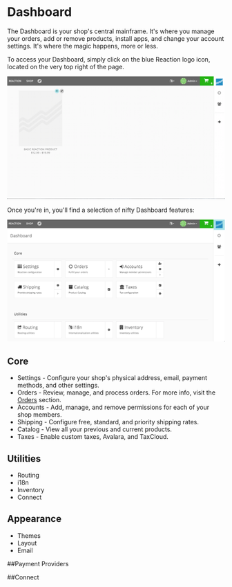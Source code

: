 # Dashboard

The Dashboard is your shop's central mainframe. It's where you manage your orders, add or remove products, install apps, and change your account settings. It's where the magic happens, more or less.

To access your Dashboard, simply click on the blue Reaction logo icon, located on the very top right of the page.

![](/assets/admin-dashboard-first-visit-2.png "Reaction Commerce Dashboard")

Once you're in, you'll find a selection of nifty Dashboard features:

![](/assets/admin-dashboard-first-visit.png "Reaction Commerce Dashboard")

## Core

- Settings - Configure your shop's physical address, email, payment methods, and other settings.
- Orders - Review, manage, and process orders. For more info, visit the [Orders](https://reactioncommerce.com/docs/master/orders) section.
- Accounts - Add, manage, and remove permissions for each of your shop members.
- Shipping - Configure free, standard, and priority shipping rates.
- Catalog - View all your previous and current products.
- Taxes - Enable custom taxes, Avalara, and TaxCloud.

## Utilities

- Routing
- i18n
- Inventory
- Connect

## Appearance

- Themes
- Layout
- Email

##Payment Providers

##Connect
